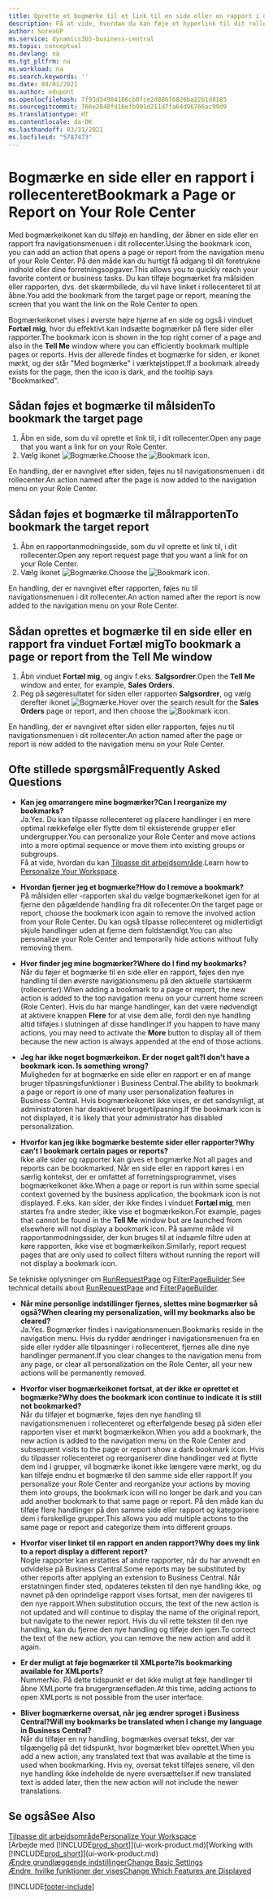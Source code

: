 ```yaml
---
title: Oprette et bogmærke til et link til en side eller en rapport i dit rollecenter | Microsoft Docs
description: Få at vide, hvordan du kan føje et hyperlink til dit rollecenter.
author: SorenGP
ms.service: dynamics365-business-central
ms.topic: conceptual
ms.devlang: na
ms.tgt_pltfrm: na
ms.workload: na
ms.search.keywords: ''
ms.date: 04/01/2021
ms.author: edupont
ms.openlocfilehash: 7f93d54984106cb0fce2d886f6826ba22b1d8185
ms.sourcegitcommit: 766e2840fd16efb901d211d7fa64d96766ac99d9
ms.translationtype: HT
ms.contentlocale: da-DK
ms.lasthandoff: 03/31/2021
ms.locfileid: "5787473"
---
```

# <a name="bookmark-a-page-or-report-on-your-role-center"></a><span data-ttu-id="448a6-103">Bogmærke en side eller en rapport i rollecenteret</span><span class="sxs-lookup"><span data-stu-id="448a6-103">Bookmark a Page or Report on Your Role Center</span></span>
<span data-ttu-id="448a6-104">Med bogmærkeikonet kan du tilføje en handling, der åbner en side eller en rapport fra navigationsmenuen i dit rollecenter.</span><span class="sxs-lookup"><span data-stu-id="448a6-104">Using the bookmark icon, you can add an action that opens a page or report from the navigation menu of your Role Center.</span></span> <span data-ttu-id="448a6-105">På den måde kan du hurtigt få adgang til dit foretrukne indhold eller dine forretningsopgaver.</span><span class="sxs-lookup"><span data-stu-id="448a6-105">This allows you to quickly reach your favorite content or business tasks.</span></span> <span data-ttu-id="448a6-106">Du kan tilføje bogmærket fra målsiden eller rapporten, dvs. det skærmbillede, du vil have linket i rollecenteret til at åbne.</span><span class="sxs-lookup"><span data-stu-id="448a6-106">You add the bookmark from the target page or report, meaning the screen that you want the link on the Role Center to open.</span></span>

<span data-ttu-id="448a6-107">Bogmærkeikonet vises i øverste højre hjørne af en side og også i vinduet **Fortæl mig**, hvor du effektivt kan indsætte bogmærker på flere sider eller rapporter.</span><span class="sxs-lookup"><span data-stu-id="448a6-107">The bookmark icon is shown in the top right corner of a page and also in the **Tell Me** window where you can efficiently bookmark multiple pages or reports.</span></span> <span data-ttu-id="448a6-108">Hvis der allerede findes et bogmærke for siden, er ikonet mørkt, og der står "Med bogmærke" i værktøjstippet.</span><span class="sxs-lookup"><span data-stu-id="448a6-108">If a bookmark already exists for the page, then the icon is dark, and the tooltip says "Bookmarked".</span></span>

## <a name="to-bookmark-the-target-page"></a><span data-ttu-id="448a6-109">Sådan føjes et bogmærke til målsiden</span><span class="sxs-lookup"><span data-stu-id="448a6-109">To bookmark the target page</span></span>
1. <span data-ttu-id="448a6-110">Åbn en side, som du vil oprette et link til, i dit rollecenter.</span><span class="sxs-lookup"><span data-stu-id="448a6-110">Open any page that you want a link for on your Role Center.</span></span>
2. <span data-ttu-id="448a6-111">Vælg ikonet ![Bogmærke](media/ui_bookmark_icon.png "Bogmærke").</span><span class="sxs-lookup"><span data-stu-id="448a6-111">Choose the ![Bookmark](media/ui_bookmark_icon.png "Bookmark") icon.</span></span>

<span data-ttu-id="448a6-112">En handling, der er navngivet efter siden, føjes nu til navigationsmenuen i dit rollecenter.</span><span class="sxs-lookup"><span data-stu-id="448a6-112">An action named after the page is now added to the navigation menu on your Role Center.</span></span>

## <a name="to-bookmark-the-target-report"></a><span data-ttu-id="448a6-113">Sådan føjes et bogmærke til målrapporten</span><span class="sxs-lookup"><span data-stu-id="448a6-113">To bookmark the target report</span></span>
1. <span data-ttu-id="448a6-114">Åbn en rapportanmodningsside, som du vil oprette et link til, i dit rollecenter.</span><span class="sxs-lookup"><span data-stu-id="448a6-114">Open any report request page that you want a link for on your Role Center.</span></span>
2. <span data-ttu-id="448a6-115">Vælg ikonet ![Bogmærke](media/ui_bookmark_icon.png "Bogmærke").</span><span class="sxs-lookup"><span data-stu-id="448a6-115">Choose the ![Bookmark](media/ui_bookmark_icon.png "Bookmark") icon.</span></span>

<span data-ttu-id="448a6-116">En handling, der er navngivet efter rapporten, føjes nu til navigationsmenuen i dit rollecenter.</span><span class="sxs-lookup"><span data-stu-id="448a6-116">An action named after the report is now added to the navigation menu on your Role Center.</span></span>

## <a name="to-bookmark-a-page-or-report-from-the-tell-me-window"></a><span data-ttu-id="448a6-117">Sådan oprettes et bogmærke til en side eller en rapport fra vinduet Fortæl mig</span><span class="sxs-lookup"><span data-stu-id="448a6-117">To bookmark a page or report from the Tell Me window</span></span>
1. <span data-ttu-id="448a6-118">Åbn vinduet **Fortæl mig**, og angiv f.eks. **Salgsordrer**.</span><span class="sxs-lookup"><span data-stu-id="448a6-118">Open the **Tell Me** window and enter, for example, **Sales Orders**.</span></span>
2. <span data-ttu-id="448a6-119">Peg på søgeresultatet for siden eller rapporten **Salgsordrer**, og vælg derefter ikonet ![Bogmærke](media/ui_bookmark_icon.png "Bogmærke").</span><span class="sxs-lookup"><span data-stu-id="448a6-119">Hover over the search result for the **Sales Orders** page or report, and then choose the ![Bookmark](media/ui_bookmark_icon.png "Bookmark") icon.</span></span>

<span data-ttu-id="448a6-120">En handling, der er navngivet efter siden eller rapporten, føjes nu til navigationsmenuen i dit rollecenter.</span><span class="sxs-lookup"><span data-stu-id="448a6-120">An action named after the page or report is now added to the navigation menu on your Role Center.</span></span>


## <a name="frequently-asked-questions"></a><span data-ttu-id="448a6-121">Ofte stillede spørgsmål</span><span class="sxs-lookup"><span data-stu-id="448a6-121">Frequently Asked Questions</span></span>  

- <span data-ttu-id="448a6-122">**Kan jeg omarrangere mine bogmærker?**</span><span class="sxs-lookup"><span data-stu-id="448a6-122">**Can I reorganize my bookmarks?**</span></span>  
<span data-ttu-id="448a6-123">Ja.</span><span class="sxs-lookup"><span data-stu-id="448a6-123">Yes.</span></span> <span data-ttu-id="448a6-124">Du kan tilpasse rollecenteret og placere handlinger i en mere optimal rækkefølge eller flytte dem til eksisterende grupper eller undergrupper.</span><span class="sxs-lookup"><span data-stu-id="448a6-124">You can personalize your Role Center and move actions into a more optimal sequence or move them into existing groups or subgroups.</span></span>  
<span data-ttu-id="448a6-125">Få at vide, hvordan du kan [Tilpasse dit arbejdsområde](ui-personalization-user.md).</span><span class="sxs-lookup"><span data-stu-id="448a6-125">Learn how to [Personalize Your Workspace](ui-personalization-user.md).</span></span>

- <span data-ttu-id="448a6-126">**Hvordan fjerner jeg et bogmærke?**</span><span class="sxs-lookup"><span data-stu-id="448a6-126">**How do I remove a bookmark?**</span></span>  
<span data-ttu-id="448a6-127">På målsiden eller -rapporten skal du vælge bogmærkeikonet igen for at fjerne den pågældende handling fra dit rollecenter.</span><span class="sxs-lookup"><span data-stu-id="448a6-127">On the target page or report, choose the bookmark icon again to remove the involved action from your Role Center.</span></span> <span data-ttu-id="448a6-128">Du kan også tilpasse rollecenteret og midlertidigt skjule handlinger uden at fjerne dem fuldstændigt.</span><span class="sxs-lookup"><span data-stu-id="448a6-128">You can also personalize your Role Center and temporarily hide actions without fully removing them.</span></span>

- <span data-ttu-id="448a6-129">**Hvor finder jeg mine bogmærker?**</span><span class="sxs-lookup"><span data-stu-id="448a6-129">**Where do I find my bookmarks?**</span></span>  
<span data-ttu-id="448a6-130">Når du føjer et bogmærke til en side eller en rapport, føjes den nye handling til den øverste navigationsmenu på den aktuelle startskærm (rollecenter).</span><span class="sxs-lookup"><span data-stu-id="448a6-130">When adding a bookmark to a page or report, the new action is added to the top navigation menu on your current home screen (Role Center).</span></span> <span data-ttu-id="448a6-131">Hvis du har mange handlinger, kan det være nødvendigt at aktivere knappen **Flere** for at vise dem alle, fordi den nye handling altid tilføjes i slutningen af disse handlinger.</span><span class="sxs-lookup"><span data-stu-id="448a6-131">If you happen to have many actions, you may need to activate the **More** button to display all of them because the new action is always appended at the end of those actions.</span></span>
<!-- Should we add a screenshot here? -->

- <span data-ttu-id="448a6-132">**Jeg har ikke noget bogmærkeikon. Er der noget galt?**</span><span class="sxs-lookup"><span data-stu-id="448a6-132">**I don't have a bookmark icon. Is something wrong?**</span></span>  
<span data-ttu-id="448a6-133">Muligheden for at bogmærke en side eller en rapport er en af mange bruger tilpasningsfunktioner i Business Central.</span><span class="sxs-lookup"><span data-stu-id="448a6-133">The ability to bookmark a page or report is one of many user personalization features in Business Central.</span></span> <span data-ttu-id="448a6-134">Hvis bogmærkeikonet ikke vises, er det sandsynligt, at administratoren har deaktiveret brugertilpasning.</span><span class="sxs-lookup"><span data-stu-id="448a6-134">If the bookmark icon is not displayed, it is likely that your administrator has disabled personalization.</span></span>

- <span data-ttu-id="448a6-135">**Hvorfor kan jeg ikke bogmærke bestemte sider eller rapporter?**</span><span class="sxs-lookup"><span data-stu-id="448a6-135">**Why can't I bookmark certain pages or reports?**</span></span>  
<span data-ttu-id="448a6-136">Ikke alle sider og rapporter kan gives et bogmærke.</span><span class="sxs-lookup"><span data-stu-id="448a6-136">Not all pages and reports can be bookmarked.</span></span> <span data-ttu-id="448a6-137">Når en side eller en rapport køres i en særlig kontekst, der er omfattet af forretningsprogrammet, vises bogmærkeikonet ikke.</span><span class="sxs-lookup"><span data-stu-id="448a6-137">When a page or report is run within some special context governed by the business application, the bookmark icon is not displayed.</span></span> <span data-ttu-id="448a6-138">F.eks. kan sider, der ikke findes i vinduet **Fortæl mig**, men startes fra andre steder, ikke vise et bogmærkeikon.</span><span class="sxs-lookup"><span data-stu-id="448a6-138">For example, pages that cannot be found in the **Tell Me** window but are launched from elsewhere will not display a bookmark icon.</span></span> <span data-ttu-id="448a6-139">På samme måde vil rapportanmodningssider, der kun bruges til at indsamle filtre uden at køre rapporten, ikke vise et bogmærkeikon.</span><span class="sxs-lookup"><span data-stu-id="448a6-139">Similarly, report request pages that are only used to collect filters without running the report will not display a bookmark icon.</span></span>

<span data-ttu-id="448a6-140">Se tekniske oplysninger om [RunRequestPage](/dynamics365/business-central/dev-itpro/developer/methods-auto/report/reportinstance-runrequestpage-method) og [FilterPageBuilder](/dynamics365/business-central/dev-itpro/developer/methods-auto/filterpagebuilder/filterpagebuilder-data-type).</span><span class="sxs-lookup"><span data-stu-id="448a6-140">See technical details about [RunRequestPage](/dynamics365/business-central/dev-itpro/developer/methods-auto/report/reportinstance-runrequestpage-method) and [FilterPageBuilder](/dynamics365/business-central/dev-itpro/developer/methods-auto/filterpagebuilder/filterpagebuilder-data-type).</span></span>

- <span data-ttu-id="448a6-141">**Når mine personlige indstillinger fjernes, slettes mine bogmærker så også?**</span><span class="sxs-lookup"><span data-stu-id="448a6-141">**When clearing my personalization, will my bookmarks also be cleared?**</span></span>  
<span data-ttu-id="448a6-142">Ja.</span><span class="sxs-lookup"><span data-stu-id="448a6-142">Yes.</span></span> <span data-ttu-id="448a6-143">Bogmærker findes i navigationsmenuen.</span><span class="sxs-lookup"><span data-stu-id="448a6-143">Bookmarks reside in the navigation menu.</span></span> <span data-ttu-id="448a6-144">Hvis du rydder ændringer i navigationsmenuen fra en side eller rydder alle tilpasninger i rollecenteret, fjernes alle dine nye handlinger permanent.</span><span class="sxs-lookup"><span data-stu-id="448a6-144">If you clear changes to the navigation menu from any page, or clear all personalization on the Role Center, all your new actions will be permanently removed.</span></span>

- <span data-ttu-id="448a6-145">**Hvorfor viser bogmærkeikonet fortsat, at der ikke er oprettet et bogmærke?**</span><span class="sxs-lookup"><span data-stu-id="448a6-145">**Why does the bookmark icon continue to indicate it is still not bookmarked?**</span></span>  
<span data-ttu-id="448a6-146">Når du tilføjer et bogmærke, føjes den nye handling til navigationsmenuen i rollecenteret og efterfølgende besøg på siden eller rapporten viser et mørkt bogmærkeikon.</span><span class="sxs-lookup"><span data-stu-id="448a6-146">When you add a bookmark, the new action is added to the navigation menu on the Role Center and subsequent visits to the page or report show a dark bookmark icon.</span></span> <span data-ttu-id="448a6-147">Hvis du tilpasser rollecenteret og reorganiserer dine handlinger ved at flytte dem ind i grupper, vil bogmærke ikonet ikke længere være mørkt, og du kan tilføje endnu et bogmærke til den samme side eller rapport.</span><span class="sxs-lookup"><span data-stu-id="448a6-147">If you personalize your Role Center and reorganize your actions by moving them into groups, the bookmark icon will no longer be dark and you can add another bookmark to that same page or report.</span></span> <span data-ttu-id="448a6-148">På den måde kan du tilføje flere handlinger på den samme side eller rapport og kategorisere dem i forskellige grupper.</span><span class="sxs-lookup"><span data-stu-id="448a6-148">This allows you add multiple actions to the same page or report and categorize them into different groups.</span></span>

- <span data-ttu-id="448a6-149">**Hvorfor viser linket til en rapport en anden rapport?**</span><span class="sxs-lookup"><span data-stu-id="448a6-149">**Why does my link to a report display a different report?**</span></span>  
<span data-ttu-id="448a6-150">Nogle rapporter kan erstattes af andre rapporter, når du har anvendt en udvidelse på Business Central.</span><span class="sxs-lookup"><span data-stu-id="448a6-150">Some reports may be substituted by other reports after applying an extension to Business Central.</span></span> <span data-ttu-id="448a6-151">Når erstatningen finder sted, opdateres teksten til den nye handling ikke, og navnet på den oprindelige rapport vises fortsat, men der navigeres til den nye rapport.</span><span class="sxs-lookup"><span data-stu-id="448a6-151">When substitution occurs, the text of the new action is not updated and will continue to display the name of the original report, but navigate to the newer report.</span></span> <span data-ttu-id="448a6-152">Hvis du vil rette teksten til den nye handling, kan du fjerne den nye handling og tilføje den igen.</span><span class="sxs-lookup"><span data-stu-id="448a6-152">To correct the text of the new action, you can remove the new action and add it again.</span></span>
<!-- For more information on report substitution, see this link UNAVAILABLE AT THIS TIME -->

- <span data-ttu-id="448a6-153">**Er der muligt at føje bogmærker til XMLporte?**</span><span class="sxs-lookup"><span data-stu-id="448a6-153">**Is bookmarking available for XMLports?**</span></span>  
<span data-ttu-id="448a6-154">Nummer</span><span class="sxs-lookup"><span data-stu-id="448a6-154">No.</span></span> <span data-ttu-id="448a6-155">På dette tidspunkt er det ikke muligt at føje handlinger til åbne XMLporte fra brugergrænsefladen.</span><span class="sxs-lookup"><span data-stu-id="448a6-155">At this time, adding actions to open XMLports is not possible from the user interface.</span></span>

- <span data-ttu-id="448a6-156">**Bliver bogmærkerne oversat, når jeg ændrer sproget i Business Central?**</span><span class="sxs-lookup"><span data-stu-id="448a6-156">**Will my bookmarks be translated when I change my language in Business Central?**</span></span>  
<span data-ttu-id="448a6-157">Når du tilføjer en ny handling, bogmærkes oversat tekst, der var tilgængelig på det tidspunkt, hvor bogmærket blev oprettet.</span><span class="sxs-lookup"><span data-stu-id="448a6-157">When you add a new action, any translated text that was available at the time is used when bookmarking.</span></span> <span data-ttu-id="448a6-158">Hvis ny, oversat tekst tilføjes senere, vil den nye handling ikke indeholde de nyere oversættelser.</span><span class="sxs-lookup"><span data-stu-id="448a6-158">If new translated text is added later, then the new action will not include the newer translations.</span></span>


## <a name="see-also"></a><span data-ttu-id="448a6-159">Se også</span><span class="sxs-lookup"><span data-stu-id="448a6-159">See Also</span></span>
[<span data-ttu-id="448a6-160">Tilpasse dit arbejdsområde</span><span class="sxs-lookup"><span data-stu-id="448a6-160">Personalize Your Workspace</span></span>](ui-personalization-user.md)  
<span data-ttu-id="448a6-161">[Arbejde med [!INCLUDE[prod_short](includes/prod_short.md)]](ui-work-product.md)</span><span class="sxs-lookup"><span data-stu-id="448a6-161">[Working with [!INCLUDE[prod_short](includes/prod_short.md)]](ui-work-product.md)</span></span>  
[<span data-ttu-id="448a6-162">Ændre grundlæggende indstillinger</span><span class="sxs-lookup"><span data-stu-id="448a6-162">Change Basic Settings</span></span>](ui-change-basic-settings.md)  
[<span data-ttu-id="448a6-163">Ændre, hvilke funktioner der vises</span><span class="sxs-lookup"><span data-stu-id="448a6-163">Change Which Features are Displayed</span></span>](ui-experiences.md)  


[!INCLUDE[footer-include](includes/footer-banner.md)]